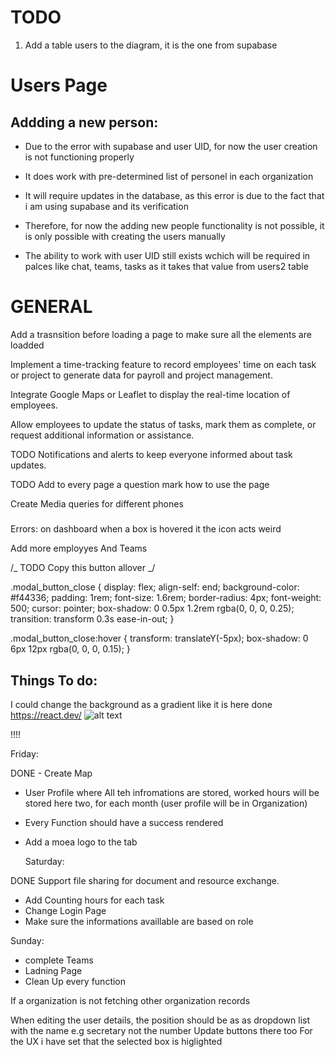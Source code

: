 # TODO

1. Add a table users to the diagram, it is the one from supabase

# Users Page

## Addding a new person:

- Due to the error with supabase and user UID, for now the user creation is not functioning properly
- It does work with pre-determined list of personel in each organization
- It will require updates in the database, as this error is due to the fact that i am using supabase and its verification
- Therefore, for now the adding new people functionality is not possible, it is only possible with creating the users manually

- The ability to work with user UID still exists wchich will be required in palces like chat, teams, tasks as it takes that value from users2 table

# GENERAL

Add a trasnsition before loading a page to make sure all the elements are loadded

Implement a time-tracking feature to record employees' time on each task or project to generate data for payroll and project management.

Integrate Google Maps or Leaflet to display the real-time location of employees.

Allow employees to update the status of tasks, mark them as complete, or request additional information or assistance.

TODO
Notifications and alerts to keep everyone informed about task updates.

TODO
Add to every page a question mark how to use the page

Create Media queries for different phones

#####

Errors:
on dashboard when a box is hovered it the icon acts weird

Add more employyes
And Teams

/_ TODO Copy this button allover _/

.modal_button_close {
display: flex;
align-self: end;
background-color: #f44336;
padding: 1rem;
font-size: 1.6rem;
border-radius: 4px;
font-weight: 500;
cursor: pointer;
box-shadow: 0 0.5px 1.2rem rgba(0, 0, 0, 0.25);
transition: transform 0.3s ease-in-out;
}

.modal_button_close:hover {
transform: translateY(-5px);
box-shadow: 0 6px 12px rgba(0, 0, 0, 0.15);
}

## Things To do:

I could change the background as a gradient like it is here done
https://react.dev/
![alt text](image.png)

!!!!

Friday:

DONE - Create Map

- User Profile where All teh infromations are stored, worked hours will be stored here two, for each month (user profile will be in Organization)
- Every Function should have a success rendered
- Add a moea logo to the tab

  Saturday:

DONE Support file sharing for document and resource exchange.

- Add Counting hours for each task
- Change Login Page
- Make sure the informations availlable are based on role

Sunday:

- complete Teams
- Ladning Page
- Clean Up every function

<!-- IDEAS FOR TESTING -->

If a organization is not fetching other organization records

<!-- BUGS THAT NEEDS TO BE FIXED -->

When editing the user details, the position should be as as dropdown list with the name e.g secretary not the number
Update buttons there too
For the UX i have set that the selected box is higlighted
